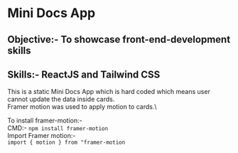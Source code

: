 # Mini Docs App

## Objective:- To showcase front-end-development skills

## Skills:- ReactJS and Tailwind CSS

This is a static Mini Docs App which is hard coded which means user cannot update the data inside cards.\
Framer motion was used to apply motion to cards.\

To install framer-motion:-\
CMD:- ```npm install framer-motion```\
Import Framer motion:-\
```import { motion } from "framer-motion```


